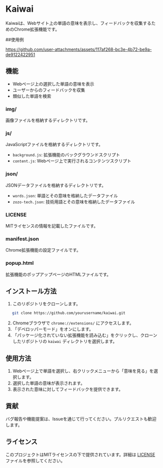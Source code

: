# Kaiwai

Kaiwaiは、Webサイト上の単語の意味を表示し、フィードバックを収集するためのChrome拡張機能です。

##使用例

https://github.com/user-attachments/assets/117af268-bc3e-4b72-be9a-de9122422951



## 機能

- Webページ上の選択した単語の意味を表示
- ユーザーからのフィードバックを収集
- 類似した単語を検索

### img/
画像ファイルを格納するディレクトリです。

### js/
JavaScriptファイルを格納するディレクトリです。
- `background.js`: 拡張機能のバックグラウンドスクリプト
- `content.js`: Webページ上で実行されるコンテンツスクリプト

### json/
JSONデータファイルを格納するディレクトリです。
- `words.json`: 単語とその意味を格納したデータファイル
- `zozo-tech.json`: 技術用語とその意味を格納したデータファイル

### LICENSE
MITライセンスの情報を記載したファイルです。

### manifest.json
Chrome拡張機能の設定ファイルです。

### popup.html
拡張機能のポップアップページのHTMLファイルです。

## インストール方法

1. このリポジトリをクローンします。
 ```sh
    git clone https://github.com/yourusername/kaiwai.git
 ```
2. Chromeブラウザで `chrome://extensions/` にアクセスします。
3. 「デベロッパーモード」をオンにします。
4. 「パッケージ化されていない拡張機能を読み込む」をクリックし、クローンしたリポジトリの `kaiwai` ディレクトリを選択します。

## 使用方法

1. Webページ上で単語を選択し、右クリックメニューから「意味を見る」を選択します。
2. 選択した単語の意味が表示されます。
3. 表示された意味に対してフィードバックを提供できます。

## 貢献

バグ報告や機能提案は、Issueを通じて行ってください。プルリクエストも歓迎します。

## ライセンス

このプロジェクトはMITライセンスの下で提供されています。詳細は [LICENSE](LICENSE) ファイルを参照してください。
